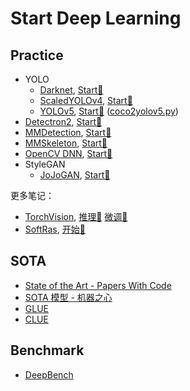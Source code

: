 # Start Deep Learning

## Practice

- YOLO
  - [Darknet](https://github.com/pjreddie/darknet), [Start🚀](https://github.com/ikuokuo/start-yolov4)
  - [ScaledYOLOv4](https://github.com/WongKinYiu/ScaledYOLOv4), [Start🚀](https://github.com/ikuokuo/start-scaled-yolov4)
  - [YOLOv5](https://github.com/ultralytics/yolov5), [Start📙](https://github.com/ultralytics/yolov5/wiki/Train-Custom-Data) ([coco2yolov5.py](https://github.com/ikuokuo/start-scaled-yolov4/blob/main/scripts/coco2yolov5.py))
- [Detectron2](https://github.com/facebookresearch/detectron2), [Start📝](practice/Detectron2/README.md)
- [MMDetection](https://github.com/open-mmlab/mmdetection), [Start📝](practice/MMDetection/README.md)
- [MMSkeleton](https://github.com/open-mmlab/mmskeleton), [Start📝](practice/MMSkeleton/README.md)
- [OpenCV DNN](https://docs.opencv.org/5.x/d2/d58/tutorial_table_of_content_dnn.html), [Start🚀](https://github.com/ikuokuo/start-opencv)
- StyleGAN
  - [JoJoGAN](https://github.com/mchong6/JoJoGAN), [Start📝](practice/JoJoGAN/README.md)

更多笔记：

- [TorchVision](https://pytorch.org/vision/stable/index.html), [推理🚀](https://yyixx.com/docs/algo/torch/torchvision_model_inference/) [微调🚀](https://yyixx.com/docs/algo/torch/torchvision_fasterrcnn_finetuning)
- [SoftRas](https://github.com/ShichenLiu/SoftRas), [开始🚀](https://yyixx.com/docs/algo/3d_recon/softras)

## SOTA

- [State of the Art - Papers With Code](https://paperswithcode.com/sota)
- [SOTA 模型 - 机器之心](https://www.jiqizhixin.com/sota)
- [GLUE](https://gluebenchmark.com/leaderboard)
- [CLUE](https://www.cluebenchmarks.com/)

## Benchmark

- [DeepBench](https://github.com/baidu-research/DeepBench)
